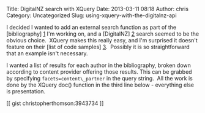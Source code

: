 Title: DigitalNZ search with XQuery
Date: 2013-03-11 08:18
Author: chris
Category: Uncategorized
Slug: using-xquery-with-the-digitalnz-api

I decided I wanted to add an external search function as part of the
[bibliography] [1] I'm working on, and a [DigitalNZ] [2] search seemed to be
the obvious choice.  XQuery makes this really easy, and I'm surprised it
doesn't feature on their [list of code samples] [3].  Possibly it is so
straightforward that an example isn't necessary.

I wanted a list of results for each author in the bibliography, broken
down according to content provider offering those results. This can be
grabbed by specifying `facets=content\_partner` in the query string.  All
the work is done by the XQuery doc() function in the third line below -
everything else is presentation.

[[ gist christopherthomson:3943734 ]]

[1]: http://christopherthomson.co.nz/blog/?p=68	"bibliography"
[2]: http://www.digitalnz.org						"DigitalNZ"
[3]: http://www.digitalnz.org/developers/code-samples-and-libraries	"list of code samples"

